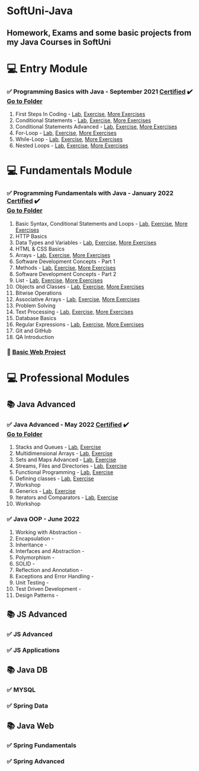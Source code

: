 # SoftUni-Java
<h2>
Homework, Exams and some basic projects from my Java Courses in SoftUni
</h2>
<h1>  
   <g-emoji alias="computer" fallback-src="https://github.githubassets.com/images/icons/emoji/unicode/1f4bb.png" class="emoji-result">💻</g-emoji>
  Entry Module
<h3 dir="auto">
<g-emoji class="g-emoji" alias="white_check_mark" fallback-src="https://github.githubassets.com/images/icons/emoji/unicode/2705.png">✅</g-emoji>
Programming Basics with Java - September 2021
<a href="https://softuni.bg/certificates/details/116262/73050821" rel="nofollow">Certified</a>
<g-emoji class="g-emoji" alias="heavy_check_mark" fallback-src="https://github.githubassets.com/images/icons/emoji/unicode/2714.png">✔️</g-emoji>
 <br><a href="https://github.com/MartoDD/SoftUni-Java-Web-Developer/tree/main/Programming%20Basics%20with%20Java/src" rel=nofollow>Go to Folder</a>
</h3>
  
 
  
1. First Steps In Coding - <a href="https://github.com/MartoDD/SoftUni-Java-Web-Developer/tree/main/Programming%20Basics%20with%20Java/src/FirstStepsInCoding/Lab" rel="nofollow">Lab</a>, <a href="https://github.com/MartoDD/SoftUni-Java-Web-Developer/tree/main/Programming%20Basics%20with%20Java/src/FirstStepsInCoding/Excersises">Exercise</a>, <a href="https://github.com/MartoDD/SoftUni-Java-Web-Developer/tree/main/Programming%20Basics%20with%20Java/src/FirstStepsInCoding/MoreExercises">More Exercises</a> 
2. Conditional Statements - <a href="https://github.com/MartoDD/SoftUni-Java-Web-Developer/tree/main/Programming%20Basics%20with%20Java/src/ConditionalStatements/Lab" rel="nofollow">Lab</a>, <a href="https://github.com/MartoDD/SoftUni-Java-Web-Developer/tree/main/Programming%20Basics%20with%20Java/src/ConditionalStatements/Excersises">Exercise</a>, <a href="https://github.com/MartoDD/SoftUni-Java-Web-Developer/tree/main/Programming%20Basics%20with%20Java/src/ConditionalStatements/MoreExcersises">More Exercises</a> 
3. Conditional Statements Advanced - <a href="https://github.com/MartoDD/SoftUni-Java-Web-Developer/tree/main/Programming%20Basics%20with%20Java/src/ConditionalStatementsAdvanced/Lab" rel="nofollow">Lab</a>, <a href="https://github.com/MartoDD/SoftUni-Java-Web-Developer/tree/main/Programming%20Basics%20with%20Java/src/ConditionalStatementsAdvanced/Excersises">Exercise</a>, <a href="https://github.com/MartoDD/SoftUni-Java-Web-Developer/tree/main/Programming%20Basics%20with%20Java/src/ConditionalStatementsAdvanced/MoreExcersises">More Exercises</a> 
4. For-Loop - <a href="https://github.com/MartoDD/SoftUni-Java-Web-Developer/tree/main/Programming%20Basics%20with%20Java/src/ForLoop/Lab" rel="nofollow">Lab</a>, <a href="https://github.com/MartoDD/SoftUni-Java-Web-Developer/tree/main/Programming%20Basics%20with%20Java/src/ForLoop/Excersises">Exercise</a>, <a href="https://github.com/MartoDD/SoftUni-Java-Web-Developer/tree/main/Programming%20Basics%20with%20Java/src/ForLoop/MoreExcersises">More Exercises</a> 
5. While-Loop - <a href="https://github.com/MartoDD/SoftUni-Java-Web-Developer/tree/main/Programming%20Basics%20with%20Java/src/WhileLoop/Lab" rel="nofollow">Lab</a>, <a href="https://github.com/MartoDD/SoftUni-Java-Web-Developer/tree/main/Programming%20Basics%20with%20Java/src/WhileLoop/Excersies">Exercise</a>, <a href="https://github.com/MartoDD/SoftUni-Java-Web-Developer/tree/main/Programming%20Basics%20with%20Java/src/WhileLoop/MoreExcersises">More Exercises</a> 
6. Nested Loops - <a href="https://github.com/MartoDD/SoftUni-Java-Web-Developer/tree/main/Programming%20Basics%20with%20Java/src/NestedLoops/Lab" rel="nofollow">Lab</a>, <a href="https://github.com/MartoDD/SoftUni-Java-Web-Developer/tree/main/Programming%20Basics%20with%20Java/src/NestedLoops/Excersises">Exercise</a>, <a href="https://github.com/MartoDD/SoftUni-Java-Web-Developer/tree/main/Programming%20Basics%20with%20Java/src/NestedLoops/MoreExcersises">More Exercises</a>
</h1>
<h1>
   <g-emoji alias="computer" fallback-src="https://github.githubassets.com/images/icons/emoji/unicode/1f4bb.png" class="emoji-result">💻</g-emoji>
  Fundamentals Module
  </h1>
  <h3 dir="auto">
<g-emoji class="g-emoji" alias="white_check_mark" fallback-src="https://github.githubassets.com/images/icons/emoji/unicode/2705.png">✅</g-emoji>
Programming Fundamentals with Java - January 2022
<a href="https://softuni.bg/certificates/details/129682/3210635c" rel="nofollow">Certified</a>
<g-emoji class="g-emoji" alias="heavy_check_mark" fallback-src="https://github.githubassets.com/images/icons/emoji/unicode/2714.png">✔️</g-emoji>
 <br><a href="https://github.com/MartoDD/SoftUni-Java-Web-Developer/tree/main/Programming%20Fundamentals%20with%20Java/src" rel=nofollow>Go to Folder</a>
</h3>


1. Basic Syntax, Conditional Statements and Loops - <a href="https://github.com/MartoDD/SoftUni-Java-Web-Developer/tree/main/Programming%20Fundamentals%20with%20Java/src/BasicSyntaxConditionalStatementsAndLoops/Lab" rel="nofollow">Lab</a>, <a href="https://github.com/MartoDD/SoftUni-Java-Web-Developer/tree/main/Programming%20Fundamentals%20with%20Java/src/BasicSyntaxConditionalStatementsAndLoops/Exercise">Exercise</a>, <a href="https://github.com/MartoDD/SoftUni-Java-Web-Developer/tree/main/Programming%20Fundamentals%20with%20Java/src/BasicSyntaxConditionalStatementsAndLoops/MoreExercises">More Exercises</a>
2. HTTP Basics
3. Data Types and Variables - <a href="https://github.com/MartoDD/SoftUni-Java-Web-Developer/tree/main/Programming%20Fundamentals%20with%20Java/src/DataTypesAndVariables/Lab" rel="nofollow">Lab</a>, <a href="https://github.com/MartoDD/SoftUni-Java-Web-Developer/tree/main/Programming%20Fundamentals%20with%20Java/src/DataTypesAndVariables/Exercise">Exercise</a>, <a href="https://github.com/MartoDD/SoftUni-Java-Web-Developer/tree/main/Programming%20Fundamentals%20with%20Java/src/DataTypesAndVariables/MoreExercise">More Exercises</a>
4. HTML & CSS Basics
5. Arrays - <a href="https://github.com/MartoDD/SoftUni-Java-Web-Developer/tree/main/Programming%20Fundamentals%20with%20Java/src/Arrays/Lab" rel="nofollow">Lab</a>, <a href="https://github.com/MartoDD/SoftUni-Java-Web-Developer/tree/main/Programming%20Fundamentals%20with%20Java/src/Arrays/Exercise">Exercise</a>, <a href="https://github.com/MartoDD/SoftUni-Java-Web-Developer/tree/main/Programming%20Fundamentals%20with%20Java/src/Arrays/MoreExercises">More Exercises</a>
6. Software Development Concepts - Part 1
7. Methods - <a href="https://github.com/MartoDD/SoftUni-Java-Web-Developer/tree/main/Programming%20Fundamentals%20with%20Java/src/Methods/Lab" rel="nofollow">Lab</a>, <a href="https://github.com/MartoDD/SoftUni-Java-Web-Developer/tree/main/Programming%20Fundamentals%20with%20Java/src/Methods/Exercises">Exercise</a>, <a href="https://github.com/MartoDD/SoftUni-Java-Web-Developer/tree/main/Programming%20Fundamentals%20with%20Java/src/Methods/MoreExercises">More Exercises</a>
8. Software Development Concepts - Part 2
9. List - <a href="https://github.com/MartoDD/SoftUni-Java-Web-Developer/tree/main/Programming%20Fundamentals%20with%20Java/src/Lists/Lab" rel="nofollow">Lab</a>, <a href="https://github.com/MartoDD/SoftUni-Java-Web-Developer/tree/main/Programming%20Fundamentals%20with%20Java/src/Lists/Excersise">Exercise</a>, <a href="https://github.com/MartoDD/SoftUni-Java-Web-Developer/tree/main/Programming%20Fundamentals%20with%20Java/src/Lists/MoreExercise">More Exercises</a>
10. Objects and Classes - <a href="https://github.com/MartoDD/SoftUni-Java-Web-Developer/tree/main/Programming%20Fundamentals%20with%20Java/src/Objects%D0%90ndClasses/Lab" rel="nofollow">Lab</a>, <a href="https://github.com/MartoDD/SoftUni-Java-Web-Developer/tree/main/Programming%20Fundamentals%20with%20Java/src/Objects%D0%90ndClasses/Exercise">Exercise</a>, <a href="https://github.com/MartoDD/SoftUni-Java-Web-Developer/tree/main/Programming%20Fundamentals%20with%20Java/src/Objects%D0%90ndClasses/MoreExercises">More Exercises</a>
11. Bitwise Operations
12. Associative Arrays - <a href="https://github.com/MartoDD/SoftUni-Java-Web-Developer/tree/main/Programming%20Fundamentals%20with%20Java/src/MapsLambdaAndStreamAPI/Lab" rel="nofollow">Lab</a>, <a href="https://github.com/MartoDD/SoftUni-Java-Web-Developer/tree/main/Programming%20Fundamentals%20with%20Java/src/MapsLambdaAndStreamAPI/Exercises">Exercise</a>, <a href="https://github.com/MartoDD/SoftUni-Java-Web-Developer/tree/main/Programming%20Fundamentals%20with%20Java/src/MapsLambdaAndStreamAPI/MoreExercises">More Exercises</a>
13. Problem Solving
14. Text Processing - <a href="https://github.com/MartoDD/SoftUni-Java-Web-Developer/tree/main/Programming%20Fundamentals%20with%20Java/src/TextProcessing/Lab" rel="nofollow">Lab</a>, <a href="https://github.com/MartoDD/SoftUni-Java-Web-Developer/tree/main/Programming%20Fundamentals%20with%20Java/src/TextProcessing/Exercise">Exercise</a>, <a href="https://github.com/MartoDD/SoftUni-Java-Web-Developer/tree/main/Programming%20Fundamentals%20with%20Java/src/TextProcessing/MoreExercises">More Exercises</a>
15. Database Basics
16. Regular Expressions - <a href="https://github.com/MartoDD/SoftUni-Java-Web-Developer/tree/main/Programming%20Fundamentals%20with%20Java/src/RegularExpressions/Lab" rel="nofollow">Lab</a>, <a href="https://github.com/MartoDD/SoftUni-Java-Web-Developer/tree/main/Programming%20Fundamentals%20with%20Java/src/RegularExpressions/Exercises">Exercise</a>, <a href="https://github.com/MartoDD/SoftUni-Java-Web-Developer/tree/main/Programming%20Fundamentals%20with%20Java/src/RegularExpressions/MoreExercises">More Exercises</a>
17. Git and GitHub
18. QA Introduction
<h3>
<g-emoji alias="wrench" fallback-src="https://github.githubassets.com/images/icons/emoji/unicode/1f527.png" class="emoji-result">🔧</g-emoji> <a href="https://github.com/MartoDD/Basic-Web-Project--nPhonebook">Basic Web Project</a>
   </h3>

<h1>
   <g-emoji alias="computer" fallback-src="https://github.githubassets.com/images/icons/emoji/unicode/1f4bb.png" class="emoji-result">💻</g-emoji>
  Professional Modules
  </h1>
  <h2>
  <g-emoji alias="books" fallback-src="https://github.githubassets.com/images/icons/emoji/unicode/1f4da.png" class="emoji-result">📚</g-emoji>
  Java Advanced
  </h2>
  <h3>
  <g-emoji class="g-emoji" alias="white_check_mark" fallback-src="https://github.githubassets.com/images/icons/emoji/unicode/2705.png">✅</g-emoji>
  Java Advanced - May 2022
  <a href="https://softuni.bg/certificates/details/136108/ee4a5486" rel="nofollow">Certified</a>
<g-emoji class="g-emoji" alias="heavy_check_mark" fallback-src="https://github.githubassets.com/images/icons/emoji/unicode/2714.png">✔️</g-emoji>
   <br><a href="https://github.com/MartoDD/SoftUni-Java-Web-Developer/tree/main/Professional%20Modules/Java%20Advanced/Java%20Advanced/src" rel=nofollow>Go to Folder</a>
  </h3>
  
  1. Stacks and Queues - <a href="https://github.com/MartoDD/SoftUni-Java-Web-Developer/tree/main/Professional%20Modules/Java%20Advanced/Java%20Advanced/src/StacksAndQueues/Lab" rel="nofollow">Lab</a>, <a href="https://github.com/MartoDD/SoftUni-Java-Web-Developer/tree/main/Professional%20Modules/Java%20Advanced/Java%20Advanced/src/StacksAndQueues/Exercises" rel="nofollow">Exercise</a>
  2. Multidimensional Arrays - <a href="https://github.com/MartoDD/SoftUni-Java-Web-Developer/tree/main/Professional%20Modules/Java%20Advanced/Java%20Advanced/src/MultidimensionalArrays/Lab" rel="nofollow">Lab</a>, <a href="https://github.com/MartoDD/SoftUni-Java-Web-Developer/tree/main/Professional%20Modules/Java%20Advanced/Java%20Advanced/src/MultidimensionalArrays/Exercises" rel="nofollow">Exercise</a>
  3. Sets and Maps Advanced - <a href="https://github.com/MartoDD/SoftUni-Java-Web-Developer/tree/main/Professional%20Modules/Java%20Advanced/Java%20Advanced/src/SetsAndMapsAdvanced/Lab" rel="nofollow">Lab</a>, <a href="https://github.com/MartoDD/SoftUni-Java-Web-Developer/tree/main/Professional%20Modules/Java%20Advanced/Java%20Advanced/src/SetsAndMapsAdvanced/Exercise" rel="nofollow">Exercise</a> 
  4. Streams, Files and Directories - <a href="https://github.com/MartoDD/SoftUni-Java-Web-Developer/tree/main/Professional%20Modules/Java%20Advanced/Java%20Advanced/src/StreamsFilesAndDirectories/Lab" rel="nofollow">Lab</a>, <a href="https://github.com/MartoDD/SoftUni-Java-Web-Developer/tree/main/Professional%20Modules/Java%20Advanced/Java%20Advanced/src/StreamsFilesAndDirectories/Excersize" rel="nofollow">Exercise</a> 
  5. Functional Programming - <a href="https://github.com/MartoDD/SoftUni-Java-Web-Developer/tree/main/Professional%20Modules/Java%20Advanced/Java%20Advanced/src/FunctionalProgramming/Lab" rel="nofollow">Lab</a>, <a href="https://github.com/MartoDD/SoftUni-Java-Web-Developer/tree/main/Professional%20Modules/Java%20Advanced/Java%20Advanced/src/FunctionalProgramming/Exercises" rel="nofollow">Exercise</a>  
  6. Defining classes - <a href="https://github.com/MartoDD/SoftUni-Java-Web-Developer/tree/main/Professional%20Modules/Java%20Advanced/Java%20Advanced/src/DefiningClasses/Lab" rel="nofollow">Lab</a>, <a href="https://github.com/MartoDD/SoftUni-Java-Web-Developer/tree/main/Professional%20Modules/Java%20Advanced/Java%20Advanced/src/DefiningClasses/Exercises" rel="nofollow">Exercise</a>  
  7. Workshop 
  8. Generics - <a href="https://github.com/MartoDD/SoftUni-Java-Web-Developer/tree/main/Professional%20Modules/Java%20Advanced/Java%20Advanced/src/Generics/Lab" rel="nofollow">Lab</a>, <a href="https://github.com/MartoDD/SoftUni-Java-Web-Developer/tree/main/Professional%20Modules/Java%20Advanced/Java%20Advanced/src/Generics/Exercise" rel="nofollow">Exercise</a>  
  9. Iterators and Comparators - <a href="https://github.com/MartoDD/SoftUni-Java-Web-Developer/tree/main/Professional%20Modules/Java%20Advanced/Java%20Advanced/src/IteratorsAndComparators/Lab" rel="nofollow">Lab</a>, <a href="https://github.com/MartoDD/SoftUni-Java-Web-Developer/tree/main/Professional%20Modules/Java%20Advanced/Java%20Advanced/src/IteratorsAndComparators/Exercise" rel="nofollow">Exercise</a>  
  10. Workshop 
  <h3>
  <g-emoji class="g-emoji" alias="white_check_mark" fallback-src="https://github.githubassets.com/images/icons/emoji/unicode/2705.png">✅</g-emoji>
  Java OOP - June 2022
  </h3>
  
  1. Working with Abstraction - 
  2. Encapsulation -
  3. Inheritance -
  4. Interfaces and Abstraction -  
  5. Polymorphism - 
  6. SOLID - 
  7. Reflection and Annotation - 
  8. Exceptions and Error Handling -
  9. Unit Testing -
  10. Test Driven Development - 
  11. Design Patterns -
 
    
  
  <h2>
  <g-emoji alias="books" fallback-src="https://github.githubassets.com/images/icons/emoji/unicode/1f4da.png" class="emoji-result">📚</g-emoji>
  JS Advanced
  </h2>
  <h3>
  <g-emoji class="g-emoji" alias="white_check_mark" fallback-src="https://github.githubassets.com/images/icons/emoji/unicode/2705.png">✅</g-emoji>
  JS Advanced
  </h3>
  <h3>
  <g-emoji class="g-emoji" alias="white_check_mark" fallback-src="https://github.githubassets.com/images/icons/emoji/unicode/2705.png">✅</g-emoji>
  JS Applications
  </h3>
  <h2>
  <g-emoji alias="books" fallback-src="https://github.githubassets.com/images/icons/emoji/unicode/1f4da.png" class="emoji-result">📚</g-emoji>
  Java DB
  </h2>
  <h3>
  <g-emoji class="g-emoji" alias="white_check_mark" fallback-src="https://github.githubassets.com/images/icons/emoji/unicode/2705.png">✅</g-emoji>
  MYSQL
  </h3>
  <h3>
  <g-emoji class="g-emoji" alias="white_check_mark" fallback-src="https://github.githubassets.com/images/icons/emoji/unicode/2705.png">✅</g-emoji>
  Spring Data
  </h3>
  <h2>
  <g-emoji alias="books" fallback-src="https://github.githubassets.com/images/icons/emoji/unicode/1f4da.png" class="emoji-result">📚</g-emoji>
  Java Web
  </h2>
  <h3>
  <g-emoji class="g-emoji" alias="white_check_mark" fallback-src="https://github.githubassets.com/images/icons/emoji/unicode/2705.png">✅</g-emoji>
  Spring Fundamentals
  </h3>
  <h3>
  <g-emoji class="g-emoji" alias="white_check_mark" fallback-src="https://github.githubassets.com/images/icons/emoji/unicode/2705.png">✅</g-emoji>
  Spring Advanced
  </h3>
  
